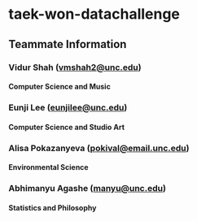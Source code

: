 # taek-won-datachallenge

## Teammate Information

### Vidur Shah (vmshah2@unc.edu)
#### Computer Science and Music

### Eunji Lee (eunjilee@unc.edu)
#### Computer Science and Studio Art

### Alisa Pokazanyeva (pokival@email.unc.edu)
#### Environmental Science

### Abhimanyu Agashe (manyu@unc.edu)
#### Statistics and Philosophy
